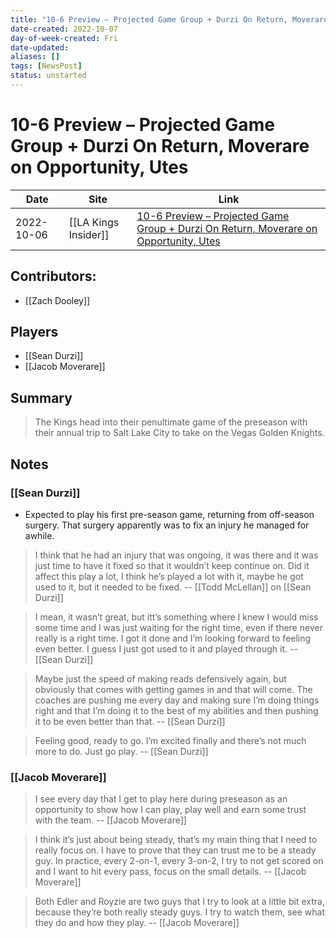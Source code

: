 ```yaml
---
title: "10-6 Preview – Projected Game Group + Durzi On Return, Moverare on Opportunity, Utes"
date-created: 2022-10-07
day-of-week-created: Fri
date-updated: 
aliases: []
tags: [NewsPost]
status: unstarted
---
```


# 10-6 Preview – Projected Game Group + Durzi On Return, Moverare on Opportunity, Utes

Date | Site | Link
---|---|---
 2022-10-06   | [[LA Kings Insider]]  | [10-6 Preview – Projected Game Group + Durzi On Return, Moverare on Opportunity, Utes](https://lakingsinsider.com/2022/10/06/10-6-preview-projected-game-group-durzi-on-return-moverare-on-opportunity-utes/)

## Contributors:
- [[Zach Dooley]]

## Players
- [[Sean Durzi]]
- [[Jacob Moverare]]

## Summary
> The Kings head into their penultimate game of the preseason with their annual trip to Salt Lake City to take on the Vegas Golden Knights.

## Notes

### [[Sean Durzi]] 

- Expected to play his first pre-season game, returning from off-season surgery. That surgery apparently was to fix an injury he managed for awhile.

> I think that he had an injury that was ongoing, it was there and it was just time to have it fixed so that it wouldn’t keep continue on. Did it affect this play a lot, I think he’s played a lot with it, maybe he got used to it, but it needed to be fixed. -- [[Todd McLellan]] on [[Sean Durzi]]

> I mean, it wasn’t great, but itt’s something where I knew I would miss some time and I was just waiting for the right time, even if there never really is a right time. I got it done and I’m looking forward to feeling even better. I guess I just got used to it and played through it. -- [[Sean Durzi]]

> Maybe just the speed of making reads defensively again, but obviously that comes with getting games in and that will come. The coaches are pushing me every day and making sure I’m doing things right and that I’m doing it to the best of my abilities and then pushing it to be even better than that. -- [[Sean Durzi]]

> Feeling good, ready to go. I’m excited finally and there’s not much more to do. Just go play. -- [[Sean Durzi]]


### [[Jacob Moverare]]
> I see every day that I get to play here during preseason as an opportunity to show how I can play, play well and earn some trust with the team. -- [[Jacob Moverare]]


> I think it’s just about being steady, that’s my main thing that I need to really focus on. I have to prove that they can trust me to be a steady guy. In practice, every 2-on-1, every 3-on-2, I try to not get scored on and I want to hit every pass, focus on the small details. -- [[Jacob Moverare]]

> Both Edler and Royzie are two guys that I try to look at a little bit extra, because they’re both really steady guys. I try to watch them, see what they do and how they play. -- [[Jacob Moverare]]
